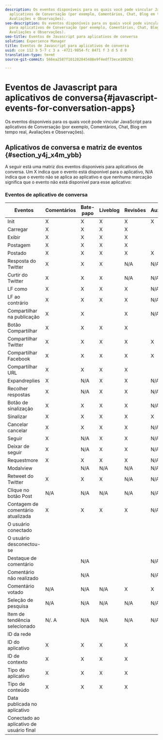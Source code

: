 ```yaml
---
description: Os eventos disponíveis para os quais você pode vincular JavaScript para
  aplicativos de Conversação (por exemplo, Comentários, Chat, Blog em tempo real,
  Avaliações e Observações).
seo-description: Os eventos disponíveis para os quais você pode vincular JavaScript
  para aplicativos de Conversação (por exemplo, Comentários, Chat, Blog em tempo real,
  Avaliações e Observações).
seo-title: Eventos de Javascript para aplicativos de conversa
solution: Experience Manager
title: Eventos de Javascript para aplicativos de conversa
uuid: cce 112 b 5-7 c 3 a -4721-9854-fc 8471 f 3 d 5 d 0
translation-type: tm+mt
source-git-commit: 566ea2587f101202045488e9f4edf73ece100293

---
```



# Eventos de Javascript para aplicativos de conversa{#javascript-events-for-conversation-apps}

Os eventos disponíveis para os quais você pode vincular JavaScript para aplicativos de Conversação (por exemplo, Comentários, Chat, Blog em tempo real, Avaliações e Observações).

## Aplicativos de conversa e matriz de eventos {#section_y4j_x4m_ybb}

A seguir está uma matriz dos eventos disponíveis para aplicativos de conversa. Um X indica que o evento está disponível para o aplicativo, N/A indica que o evento não se aplica ao aplicativo e que nenhuma marcação significa que o evento não está disponível para esse aplicativo:

### Eventos de aplicativo de conversa

| Eventos | Comentários | Bate-papo | Liveblog | Revisões | Auxiliares | Pesquisas | Tendência |
|---|---|---|---|---|---|---|---|
| Init | X | X | X | X | X |  |  |
| Carregar | X | X | X | X |  |  |  |
| Exibir | X | X | X | X |  |  |  |
| Postagem | X | X | X | X |  | N/A | N/A |
| Postado | X | X | X | X | X | N/A | N/A |
| Resposta do Twitter | X | X | X | N/A | N/A | N/A | N/A |
| Curtir do Twitter | X | X | X | N/A | N/A | N/A | N/A |
| LF como | X | X | X | X | N/A | N/A | N/A |
| LF ao contrário | X | X | X | X | N/A | N/A | N/A |
| Compartilhar na publicação | X | X |  | X | N/A | N/A | N/A |
| Botão Compartilhar | X | X | X | X |  | N/A | N/A |
| Compartilhar Twitter | X | X | X | X | X | N/A | N/A |
| Compartilhar Facebook | X | X | X | X | X | N/A | N/A |
| Compartilhar URL | X | X | X | X |  | N/A | N/A |
| Expandreplies | X | N/A | X | X | N/A | N/A | N/A |
| Recolher respostas | X | N/A | X | X | N/A | N/A | N/A |
| Botão de sinalização | X | X | X | X | N/A | N/A | N/A |
| Sinalizar | X | X | X | X | X | N/A | N/A |
| Cancelar cancelar | X | X | X | X | N/A | N/A | N/A |
| Seguir | X | N/A | X | X | N/A | N/A | N/A |
| Deixar de seguir | X | N/A | X | X | N/A | N/A | N/A |
| Requestmore | X | X | X | X | N/A | N/A | N/A |
| Modalview |  | N/A | N/A | N/A | N/A | N/A | N/A |
| Retweet do Twitter | X | X | X | N/A | N/A | N/A | N/A |
| Clique no botão Post | N/A | N/A | N/A | N/A | N/A | N/A | N/A |
| Contagem de comentário atualizada | X | X | X | X | N/A | N/A | N/A |
| O usuário conectado |  |  |  |  |  | N/A | N/A |
| O usuário desconectou-se |  |  |  |  |  | N/A | N/A |
| Destaque de comentário |  | N/A |  |  | N/A | N/A | N/A |
| Comentário não realizado |  | N/A |  |  | N/A | N/A | N/A |
| Comentário votado | N/A | N/A | N/A | X | X | N/A | N/A |
| Seleção de pesquisa | N/A | N/A | N/A | N/A | N/A |  | N/A |
| Item de tendência selecionado | N/. A | N/A | N/A | N/A | N/A | N/A |  |
| ID da rede |  |  |  |  |  |  |  |
| ID do aplicativo | X | X | X | X |  |  |  |
| ID de contexto | X | X | X | X |  |  |  |
| Tipo de aplicativo | X | X | X | X |  |  |  |
| Tipo de conteúdo | X | X | X | X |  |  |  |
| Data publicada no aplicativo |  |  |  |  |  |  |  |
| Conectado ao aplicativo de usuário final |  |  |  |  |  |  |  |

